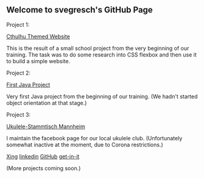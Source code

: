 ## Welcome to svegresch's GitHub Page

Project 1:

[Cthulhu Themed Website](https://svegresch.github.io/Flex-Website/)

This is the result of a small school project from the very beginning of our training. 
The task was to do some research into CSS flexbox and then use it to build a simple website. 


Project 2: 

[First Java Project](https://github.com/svegresch/The-Automated-Chaos-Mage)

Very first Java project from the beginning of our training. 
(We hadn't started object orientation at that stage.)


Project 3: 

[Ukulele-Stammtisch Mannheim](https://www.facebook.com/UkuleleMA)

I maintain the facebook page for our local ukulele club.
(Unfortunately somewhat inactive at the moment, due to Corona restrictions.)






[Xing](https://www.xing.com/profile/Svenja_Schmidtke/cv)
[linkedin](https://www.linkedin.com/in/svenjaschmidtke/)
[GitHub](https://github.com/svegresch)
[get-in-it](https://www.get-in-it.de/profil/MGKlsBkALJ9HZE2bE2UMTkj29p8zvoB4)




(More projects coming soon.)








